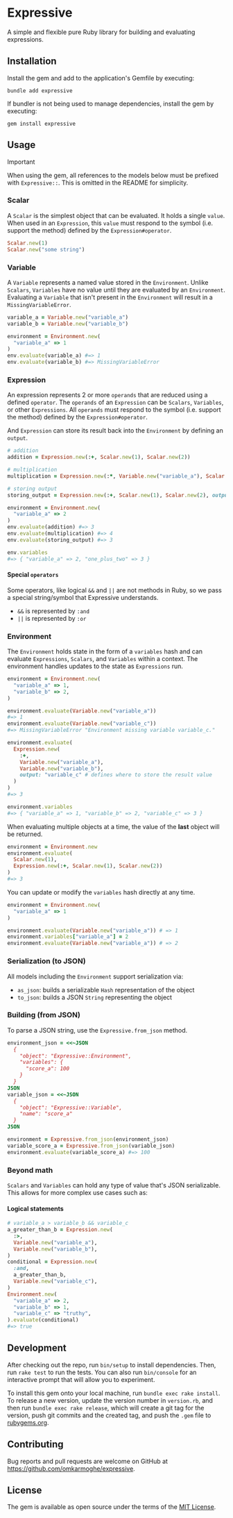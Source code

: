 # Expressive

A simple and flexible pure Ruby library for building and evaluating expressions.

## Installation

Install the gem and add to the application's Gemfile by executing:

  `bundle add expressive`

If bundler is not being used to manage dependencies, install the gem by executing:

  `gem install expressive`

## Usage

> [!IMPORTANT]
> When using the gem, all references to the models below must be prefixed with `Expressive::`. This is omitted in the README for simplicity.

### Scalar

A `Scalar` is the simplest object that can be evaluated. It holds a single `value`. When used in an `Expression`, this `value` must respond to the symbol (i.e. support the method) defined by the `Expression#operator`.

```ruby
Scalar.new(1)
Scalar.new("some string")
```

### Variable

A `Variable` represents a named value stored in the `Environment`. Unlike `Scalars`, `Variables` have no value until they are evaluated by an `Environment`. Evaluating a `Variable` that isn't present in the `Environment` will result in a `MissingVariableError`.

```ruby
variable_a = Variable.new("variable_a")
variable_b = Variable.new("variable_b")

environment = Environment.new(
  "variable_a" => 1
)
env.evaluate(variable_a) #=> 1
env.evaluate(variable_b) #=> MissingVariableError
```

### Expression

An expression represents 2 or more `operands` that are reduced using a defined `operator`. The `operands` of an `Expression` can be `Scalars`, `Variables`, or other `Expressions`. All `operands` must respond to the symbol (i.e. support the method) defined by the `Expression#operator`.

And `Expression` can store its result back into the `Environment` by defining an `output`.

```ruby
# addition
addition = Expression.new(:+, Scalar.new(1), Scalar.new(2))

# multiplication
multiplication = Expression.new(:*, Variable.new("variable_a"), Scalar.new(2))

# storing output
storing_output = Expression.new(:+, Scalar.new(1), Scalar.new(2), output: "one_plus_two")

environment = Environment.new(
  "variable_a" => 2
)
env.evaluate(addition) #=> 3
env.evaluate(multiplication) #=> 4
env.evaluate(storing_output) #=> 3

env.variables
#=> { "variable_a" => 2, "one_plus_two" => 3 }
```

#### Special `operators`

Some operators, like logical `&&` and `||` are not methods in Ruby, so we pass a special string/symbol that Expressive understands.
- `&&` is represented by `:and`
- `||` is represented by `:or`

### Environment

The `Environment` holds state in the form of a `variables` hash and can evaluate `Expressions`, `Scalars`, and `Variables` within a context. The environment handles updates to the state as `Expressions` run.

```ruby
environment = Environment.new(
  "variable_a" => 1,
  "variable_b" => 2,
)

environment.evaluate(Variable.new("variable_a"))
#=> 1
environment.evaluate(Variable.new("variable_c"))
#=> MissingVariableError "Environment missing variable variable_c."

environment.evaluate(
  Expression.new(
    :+,
    Variable.new("variable_a"),
    Variable.new("variable_b"),
    output: "variable_c" # defines where to store the result value
  )
)
#=> 3

environment.variables
#=> { "variable_a" => 1, "variable_b" => 2, "variable_c" => 3 }
```

When evaluating multiple objects at a time, the value of the **last** object will be returned.

```ruby
environment = Environment.new
environment.evaluate(
  Scalar.new(1),
  Expression.new(:+, Scalar.new(1), Scalar.new(2))
)
#=> 3
```

You can update or modify the `variables` hash directly at any time.

```ruby
environment = Environment.new(
  "variable_a" => 1
)

environment.evaluate(Variable.new("variable_a")) # => 1
environment.variables["variable_a"] = 2
environment.evaluate(Variable.new("variable_a")) # => 2
```

### Serialization (to JSON)

All models including the `Environment` support serialization via:
- `as_json`: builds a serializable `Hash` representation of the object
- `to_json`: builds a JSON `String` representing the object

### Building (from JSON)

To parse a JSON string, use the `Expressive.from_json` method.

```ruby
environment_json = <<~JSON
  {
    "object": "Expressive::Environment",
    "variables": {
      "score_a": 100
    }
  }
JSON
variable_json = <<~JSON
  {
    "object": "Expressive::Variable",
    "name": "score_a"
  }
JSON

environment = Expressive.from_json(environment_json)
variable_score_a = Expressive.from_json(variable_json)
environment.evaluate(variable_score_a) #=> 100
```

### Beyond math

`Scalars` and `Variables` can hold any type of value that's JSON serializable. This allows for more complex use cases such as:

#### Logical statements

```ruby
# variable_a > variable_b && variable_c
a_greater_than_b = Expression.new(
  :>,
  Variable.new("variable_a"),
  Variable.new("variable_b"),
)
conditional = Expression.new(
  :and,
  a_greater_than_b,
  Variable.new("variable_c"),
)
Environment.new(
  "variable_a" => 2,
  "variable_b" => 1,
  "variable_c" => "truthy",
).evaluate(conditional)
#=> true
```

## Development

After checking out the repo, run `bin/setup` to install dependencies. Then, run `rake test` to run the tests. You can also run `bin/console` for an interactive prompt that will allow you to experiment.

To install this gem onto your local machine, run `bundle exec rake install`. To release a new version, update the version number in `version.rb`, and then run `bundle exec rake release`, which will create a git tag for the version, push git commits and the created tag, and push the `.gem` file to [rubygems.org](https://rubygems.org).

## Contributing

Bug reports and pull requests are welcome on GitHub at https://github.com/omkarmoghe/expressive.

## License

The gem is available as open source under the terms of the [MIT License](https://opensource.org/licenses/MIT).
